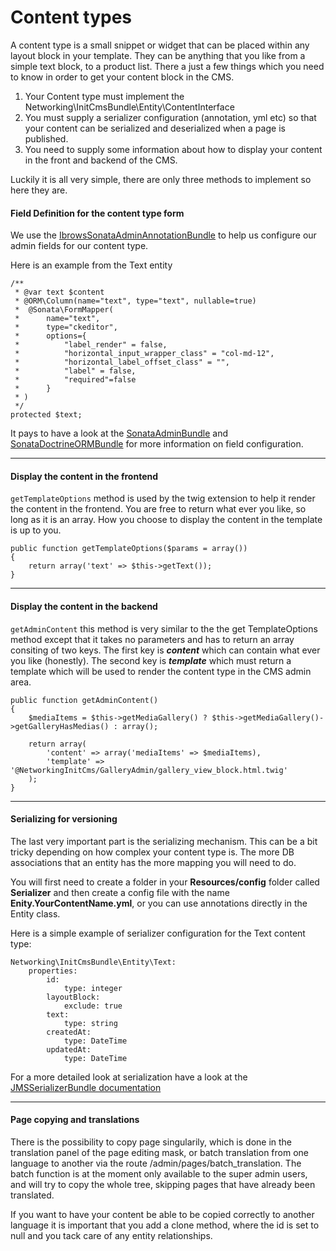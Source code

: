 Content types
=============

A content type is a small snippet or widget that can be placed within any layout block in your template.
They can be anything that you like from a simple text block, to a product list. There a just a few things which
you need to know in order to get your content block in the CMS.

1. Your Content type must implement the Networking\InitCmsBundle\Entity\ContentInterface
2. You must supply a serializer configuration (annotation, yml etc) so that your content can be serialized and deserialized when a page is published.
3. You need to supply some information about how to display your content in the front and backend of the CMS.

Luckily it is all very simple, there are only three methods to implement so here they are.

#### Field Definition for the content type form ####

We use the [IbrowsSonataAdminAnnotationBundle](https://github.com/ibrows/IbrowsSonataAdminAnnotationBundle) to help us configure our admin fields for our content type.

Here is an example from the Text entity

```
/**
 * @var text $content
 * @ORM\Column(name="text", type="text", nullable=true)
 *  @Sonata\FormMapper(
 *      name="text",
 *      type="ckeditor",
 *      options={
 *          "label_render" = false,
 *          "horizontal_input_wrapper_class" = "col-md-12",
 *          "horizontal_label_offset_class" = "",
 *          "label" = false,
 *          "required"=false
 *      }
 * )
 */
protected $text;
```

It pays to have a look at the [SonataAdminBundle](http://sonata-project.org/bundles/admin/master/doc/index.html) and [SonataDoctrineORMBundle](http://sonata-project.org/bundles/doctrine-orm-admin/master/doc/index.html) for more information on field configuration.

----------------------------------------------------
#### Display the content in the frontend ####
```getTemplateOptions``` method is used by the twig extension to help it render the content in the frontend. You are free to return what ever you like, so long as it is an array. How you choose to display the content in the template is up to you.

```
public function getTemplateOptions($params = array())
{
    return array('text' => $this->getText());
}
```

----------------------------------------------------
#### Display the content in the backend ####
```getAdminContent``` this method is very similar to the the get TemplateOptions method except that it takes no parameters and has to return an array consiting of two keys.
The first key is ***content*** which can contain what ever you like (honestly). The second key is ***template*** which must return a template which will be used to render the content type in the CMS admin area.

```
public function getAdminContent()
{
    $mediaItems = $this->getMediaGallery() ? $this->getMediaGallery()->getGalleryHasMedias() : array();

    return array(
        'content' => array('mediaItems' => $mediaItems),
        'template' => '@NetworkingInitCms/GalleryAdmin/gallery_view_block.html.twig'
    );
}
```


------------------------------------
#### Serializing for versioning ####

The last very important part is the serializing mechanism. This can be a bit tricky depending on how complex your content type is. The more DB associations that an entity has the more mapping you will need to do.

You will first need to create a folder in your **Resources/config** folder called **Serializer** and then create a config file with the name **Enity.YourContentName.yml**, or you can use annotations directly in the Entity class.

Here is a simple example of serializer configuration for the Text content type:

```
Networking\InitCmsBundle\Entity\Text:
    properties:
        id:
            type: integer
        layoutBlock:
            exclude: true
        text:
            type: string
        createdAt:
            type: DateTime
        updatedAt:
            type: DateTime
```

For a more detailed look at serialization have a look at the [JMSSerializerBundle documentation](http://jmsyst.com/bundles/JMSSerializerBundle)


------------------------------------    
#### Page copying and translations ####   
 
There is the possibility to copy page singularily, which is done in the translation panel of the page editing mask, or batch translation from one language to another via the route /admin/pages/batch_translation.
The batch function is at the moment only available to the super admin users, and will try to copy the whole tree, skipping pages that have already been translated.

If you want to have your content be able to be copied correctly to another language it is important that you add a clone method, where the id is set to null and you tack care of any entity relationships.